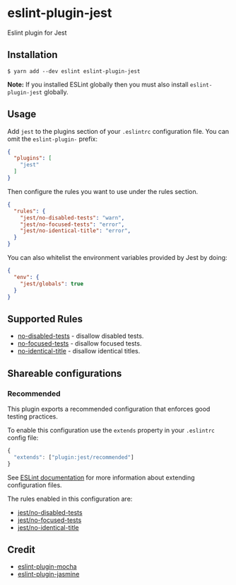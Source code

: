# eslint-plugin-jest

Eslint plugin for Jest

## Installation

```
$ yarn add --dev eslint eslint-plugin-jest
```

**Note:** If you installed ESLint globally then you must also install `eslint-plugin-jest` globally.

## Usage

Add `jest` to the plugins section of your `.eslintrc` configuration file. You can omit the `eslint-plugin-` prefix:

```json
{
  "plugins": [
    "jest"
  ]
}
```


Then configure the rules you want to use under the rules section.

```json
{
  "rules": {
    "jest/no-disabled-tests": "warn",
    "jest/no-focused-tests": "error",
    "jest/no-identical-title": "error",
  }
}
```

You can also whitelist the environment variables provided by Jest by doing:

```json
{
  "env": {
    "jest/globals": true
  }
}
```

## Supported Rules

- [no-disabled-tests](docs/rules/no-disabled-tests.md) - disallow disabled tests.
- [no-focused-tests](docs/rules/no-focused-tests.md) - disallow focused tests.
- [no-identical-title](docs/rules/no-identical-title.md) - disallow identical titles.

## Shareable configurations

### Recommended

This plugin exports a recommended configuration that enforces good testing practices.

To enable this configuration use the `extends` property in your `.eslintrc` config file:

```js
{
  "extends": ["plugin:jest/recommended"]
}
```

See [ESLint documentation](http://eslint.org/docs/user-guide/configuring#extending-configuration-files) for more information about extending configuration files.

The rules enabled in this configuration are:

- [jest/no-disabled-tests](docs/rules/no-disabled-tests.md)
- [jest/no-focused-tests](docs/rules/no-focused-tests.md)
- [jest/no-identical-title](docs/rules/no-identical-title.md)

## Credit

* [eslint-plugin-mocha](https://github.com/lo1tuma/eslint-plugin-mocha)
* [eslint-plugin-jasmine](https://github.com/tlvince/eslint-plugin-jasmine)
